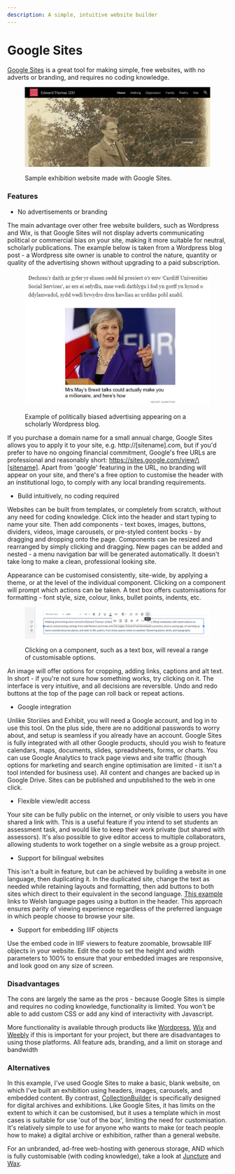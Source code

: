 ```yaml
---
description: A simple, intuitive website builder
---
```


# Google Sites

[Google Sites](https://sites.google.com) is a great tool for making simple, free websites, with no adverts or branding, and requires no coding knowledge.

<figure><img src="../.gitbook/assets/googlesites.jpg" alt=""><figcaption><p>Sample exhibition website made with Google Sites.</p></figcaption></figure>

### Features

* No advertisements or branding

The main advantage over other free website builders, such as Wordpress and Wix, is that Google Sites will not display adverts communicating political or commercial bias on your site, making it more suitable for neutral, scholarly publications. The example below is taken from a Wordpress blog post - a Wordpress site owner is unable to control the nature, quantity or quality of the advertising shown without upgrading to a paid subscription.

<figure><img src="../.gitbook/assets/wordpress.jpg" alt=""><figcaption><p>Example of politically biased advertising appearing on a scholarly Wordpress blog.</p></figcaption></figure>

If you purchase a domain name for a small annual charge, Google Sites allows you to apply it to your site, e.g. http://\[sitename].com, but if you'd prefer to have no ongoing financial commitment, Google's free URLs are professional and reasonably short: https://sites.google.com/view/\[sitename]. Apart from 'google' featuring in the URL, no branding will appear on your site, and there's a free option to customise the header with an institutional logo, to comply with any local branding requirements.

* Build intuitively, no coding required

Websites can be built from templates, or completely from scratch, without any need for coding knowledge. Click into the header and start typing to name your site. Then add components - text boxes, images, buttons, dividers, videos, image carousels, or pre-styled content bocks - by dragging and dropping onto the page. Components can be resized and rearranged by simply clicking and dragging. New pages can be added and nested - a menu navigation bar will be generated automatically. It doesn't take long to make a clean, professional looking site.

Appearance can be customised consistently, site-wide, by applying a theme, or at the level of the individual component. Clicking on a component will prompt which actions can be taken. A text box offers customisations for formatting - font style, size, colour, links, bullet points, indents, etc.

<figure><img src="../.gitbook/assets/textcustomisation.jpg" alt=""><figcaption><p>Clicking on a component, such as a text box, will reveal a range of customisable options.</p></figcaption></figure>

An image will offer options for cropping, adding links, captions and alt text. In short - if you're not sure how something works, try clicking on it. The interface is very intuitive, and all decisions are reversible. Undo and redo buttons at the top of the page can roll back or repeat actions.&#x20;

* Google integration

Unlike Storiiies and Exhibit, you will need a Google account, and log in to use this tool. On the plus side, there are no additional passwords to worry about, and setup is seamless if you already have an account. Google Sites is fully integrated with all other Google products, should you wish to feature calendars, maps, documents, slides, spreadsheets, forms, or charts. You can use Google Analytics to track page views and site traffic (though options for marketing and search engine optimisation are limited - it isn't a tool intended for business use). All content and changes are backed up in Google Drive. Sites can be published and unpublished to the web in one click.

* Flexible view/edit access

Your site can be fully public on the internet, or only visible to users you have shared a link with. This is a useful feature if you intend to set students an assessment task, and would like to keep their work private (but shared with assessors). It's also possible to give editor access to multiple collaborators, allowing students to work together on a single website as a group project.

* Support for bilingual websites

This isn't a built in feature, but can be achieved by building a website in one language, then duplicating it. In the duplicated site, change the text as needed while retaining layouts and formatting, then add buttons to both sites which direct to their equivalent in the second language. [This example](https://sites.google.com/view/edwardthomas100) links to Welsh language pages using a button in the header. This approach ensures parity of viewing experience regardless of the preferred language in which people choose to browse your site.

* Support for embedding IIIF objects

Use the embed code in IIIF viewers to feature zoomable, browsable IIIF objects in your website. Edit the code to set the height and width parameters to 100% to ensure that your embedded images are responsive, and look good on any size of screen.

### Disadvantages

The cons are largely the same as the pros - because Google Sites is simple and requires no coding knowledge, functionality is limited. You won't be able to add custom CSS or add any kind of interactivity with Javascript.

More functionality is available through products like [Wordpress](https://wordpress.com/free/), [Wix](https://support.wix.com/en/article/free-vs-premium-site) and [Weebly](https://www.weebly.com/uk/pricing) if this is important for your project, but there are disadvantages to using those platforms. All feature ads, branding, and a limit on storage and bandwidth

### Alternatives

In this example, I've used Google Sites to make a basic, blank website, on which I've built an exhibition using headers, images, carousels, and embedded content. By contrast, [CollectionBuilder](collection-builder.md) is specifically designed for digital archives and exhibitions. Like Google Sites, it has limits on the extent to which it can be customised, but it uses a template which in most cases is suitable for use 'out of the box', limiting the need for customisation. It's relatively simple to use for anyone who wants to make (or teach people how to make) a digital archive or exhibition, rather than a general website.

For an unbranded, ad-free web-hosting with generous storage, AND which is fully customisable (with coding knowledge), take a look at [Juncture](broken-reference) and [Wax](wax.md).

